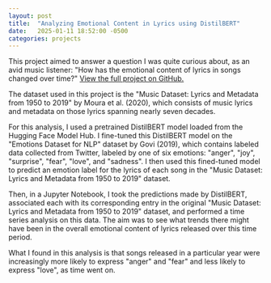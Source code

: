 ```yaml
---
layout: post
title:  "Analyzing Emotional Content in Lyrics using DistilBERT"
date:   2025-01-11 18:52:00 -0500
categories: projects
---
```


This project aimed to answer a question I was quite curious about, as an avid music listener: "How has the emotional content of lyrics in songs changed over time?" [View the full project on GitHub.](https://github.com/LeenKharboutli/lyric-emotion-analysis)

The dataset used in this project is the "Music Dataset: Lyrics and Metadata from 1950 to 2019" by Moura et al. (2020), which consists of music lyrics and metadata on those lyrics spanning nearly seven decades.

For this analysis, I used a pretrained DistilBERT model loaded from the Hugging Face Model Hub. I fine-tuned this DistilBERT model on the "Emotions Dataset for NLP" dataset by Govi (2019), which contains labeled data collected from Twitter, labeled by one of six emotions: "anger", "joy", "surprise", "fear", "love", and "sadness". I then used this fined-tuned model to predict an emotion label for the lyrics of each song in the "Music Dataset: Lyrics and Metadata from 1950 to 2019" dataset.

Then, in a Jupyter Notebook, I took the predictions made by DistilBERT, associated each with its corresponding entry in the original "Music Dataset: Lyrics and Metadata from 1950 to 2019" dataset, and performed a time series analysis on this data. The aim was to see what trends there might have been in the overall emotional content of lyrics released over this time period.

What I found in this analysis is that songs released in a particular year were increasingly more likely to express "anger" and "fear" and less likely to express "love", as time went on.


